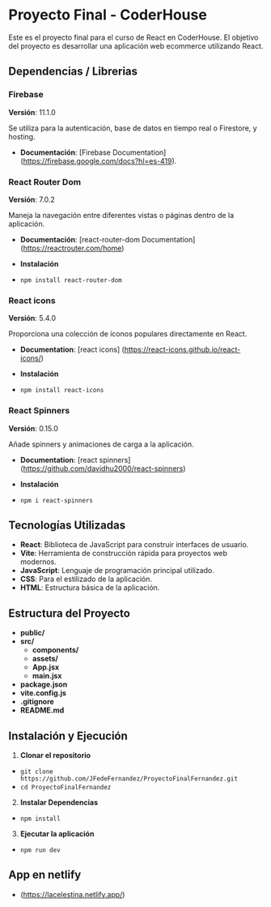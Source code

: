 # Proyecto Final - CoderHouse

Este es el proyecto final para el curso de React en CoderHouse. El objetivo del proyecto es desarrollar una aplicación web ecommerce utilizando React.

## Dependencias / Librerias
### Firebase
**Versión**: 11.1.0

Se utiliza para la autenticación, base de datos en tiempo real o Firestore, y hosting.

- **Documentación**: [Firebase Documentation] (https://firebase.google.com/docs?hl=es-419).

### React Router Dom
**Versión**: 7.0.2

Maneja la navegación entre diferentes vistas o páginas dentro de la aplicación.

- **Documentación**: [react-router-dom Documentation] (https://reactrouter.com/home)

- **Instalación**
- `npm install react-router-dom`

### React icons
**Versión**: 5.4.0

Proporciona una colección de íconos populares directamente en React.

- **Documentation**: [react icons] (https://react-icons.github.io/react-icons/)

- **Instalación**
- `npm install react-icons`

### React Spinners
**Versión**: 0.15.0

Añade spinners y animaciones de carga a la aplicación.

- **Documentation**: [react spinners] (https://github.com/davidhu2000/react-spinners)

- **Instalación** 
- `npm i react-spinners`

## Tecnologías Utilizadas

- **React**: Biblioteca de JavaScript para construir interfaces de usuario.  
- **Vite**: Herramienta de construcción rápida para proyectos web modernos.  
- **JavaScript**: Lenguaje de programación principal utilizado.  
- **CSS**: Para el estilizado de la aplicación.  
- **HTML**: Estructura básica de la aplicación.  

## Estructura del Proyecto

- **public/**
- **src/** 
  - **components/**  
  - **assets/**  
  - **App.jsx** 
  - **main.jsx** 
- **package.json**  
- **vite.config.js**
- **.gitignore** 
- **README.md**

## Instalación y Ejecución

1. **Clonar el repositorio**  
-   `git clone https://github.com/JFedeFernandez/ProyectoFinalFernandez.git`
-   `cd ProyectoFinalFernandez`

2. **Instalar Dependencias**
-   `npm install`

3. **Ejecutar la aplicación**
-   `npm run dev`

## App en netlify
- (https://lacelestina.netlify.app/)
